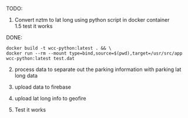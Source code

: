 TODO:


1. Convert nztm to lat long using python script in docker container   
   1.5 test it works

DONE: 
```$bash
docker build -t wcc-python:latest . && \
docker run --rm --mount type=bind,source=$(pwd),target=/usr/src/app wcc-python:latest test.dat

```
2. process data to separate out the parking information with parking lat long data

3. upload data to firebase

4. upload lat long info to geofire

5. Test it works
